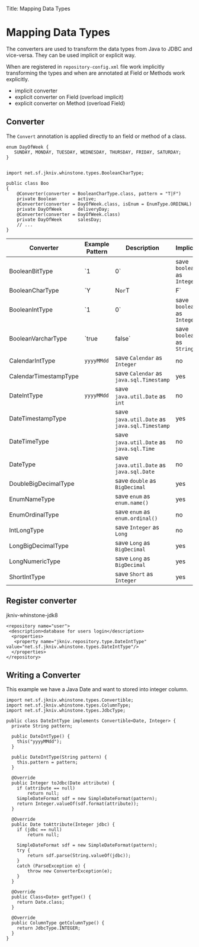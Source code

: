 Title: Mapping Data Types

# Mapping Data Types

The converters are used to transform the data types from Java to JDBC and vice-versa. They can be used implicit or explicit way.

When are registered in `repository-config.xml` file work implicitly transforming the types and when are annotated at Field or Methods work explicitly.

- implicit converter
- explicit converter on Field (overload implicit)
- explicit converter on Method (overload Field)

## Converter

The `Convert` annotation is applied directly to an field or method of a class.

    enum DayOfWeek {
       SUNDAY, MONDAY, TUESDAY, WEDNESDAY, THURSDAY, FRIDAY, SATURDAY;
    }
    
    
    import net.sf.jkniv.whinstone.types.BooleanCharType;
    
    public class Boo
    {
        @Converter(converter = BooleanCharType.class, pattern = "T|F")
        private Boolean        active;
        @Converter(converter = DayOfWeek.class, isEnum = EnumType.ORDINAL)
        private DayOfWeek      deliveryDay;
        @Converter(converter = DayOfWeek.class)
        private DayOfWeek      salesDay;
        // ...
    }


| Converter             | Example Pattern | Description        | Implicit |
| --------------------- | --------------- | -------------------|-------|
| BooleanBitType        | `1|0`            | save `boolean` as `Integer` | no |
| BooleanCharType       | `Y|N` or `T|F`   | save `boolean` as `String`| no |
| BooleanIntType        | `1|0`            | save `boolean` as `Integer`   | no |
| BooleanVarcharType    |  `true|false`    | save `boolean` as `String` | no |
| CalendarIntType       | `yyyyMMdd`       | save `Calendar` as `Integer` | no |
| CalendarTimestampType |                 | save `Calendar` as `java.sql.Timestamp` | yes |
| DateIntType           | `yyyyMMdd`       | save `java.util.Date` as `int` | no |
| DateTimestampType     |                 | save `java.util.Date` as `java.sql.Timestamp` | yes |
| DateTimeType          |                 | save `java.util.Date` as `java.sql.Time` | no |
| DateType              |                 | save `java.util.Date` as `java.sql.Date` | no |
| DoubleBigDecimalType  |                 | save `double` as `BigDecimal` | yes |
| EnumNameType          |                 | save `enum` as `enum.name()` | yes |
| EnumOrdinalType       |                 | save `enum` as `enum.ordinal()` | no |
| IntLongType           |                 | save `Integer` as `Long` | no |
| LongBigDecimalType    |                 | save `Long` as `BigDecimal` | yes |
| LongNumericType       |                 | save `Long` as `BigDecimal` | yes |
| ShortIntType          |                 | save `Short` as `Integer`   | yes |


## Register converter

jkniv-whinstone-jdk8

    <repository name="user">
     <description>database for users login</description>
      <properties>
       <property name="jkniv.repository.type.DateIntType" value="net.sf.jkniv.whinstone.types.DateIntType"/>
      </properties>
    </repository>
    

## Writing a Converter

This example we have a Java Date and want to stored into integer column.

    import net.sf.jkniv.whinstone.types.Convertible;
    import net.sf.jkniv.whinstone.types.ColumnType;
    import net.sf.jkniv.whinstone.types.JdbcType;
    
    public class DateIntType implements Convertible<Date, Integer> {
      private String pattern;
      
      public DateIntType() {
        this("yyyyMMdd");
      }
    
      public DateIntType(String pattern) {
        this.pattern = pattern;
      }
    
      @Override
      public Integer toJdbc(Date attribute) {
        if (attribute == null)
            return null;
        SimpleDateFormat sdf = new SimpleDateFormat(pattern);
        return Integer.valueOf(sdf.format(attribute));
      }

      @Override
      public Date toAttribute(Integer jdbc) {
        if (jdbc == null)
            return null;
        
        SimpleDateFormat sdf = new SimpleDateFormat(pattern);
        try {
            return sdf.parse(String.valueOf(jdbc));
        }
        catch (ParseException e) {
            throw new ConverterException(e);
        }
      }

      @Override
      public Class<Date> getType() {
        return Date.class;
      }
    
      @Override
      public ColumnType getColumnType() {
        return JdbcType.INTEGER;
      }
    }